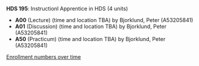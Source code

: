 **HDS 195**: Instructionl Apprentice in HDS (4 units)

- **A00** (Lecture) (time and location TBA) by Bjorklund, Peter (A53205841)
- **A01** (Discussion) (time and location TBA) by Bjorklund, Peter (A53205841)
- **A50** (Practicum) (time and location TBA) by Bjorklund, Peter (A53205841)

[Enrollment numbers over time](./HDS195.tsv)
